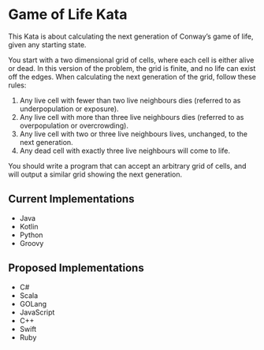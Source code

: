 # Game of Life Kata

This Kata is about calculating the next generation of Conway’s game of life, 
given any starting state. 

You start with a two dimensional grid of cells, where each cell is either alive or dead. 
In this version of the problem, the grid is finite, and no life can exist off the edges. 
When calculating the next generation of the grid, follow these rules:

1. Any live cell with fewer than two live neighbours dies (referred to as underpopulation or exposure).
2. Any live cell with more than three live neighbours dies (referred to as overpopulation or overcrowding).
3. Any live cell with two or three live neighbours lives, unchanged, to the next generation.
4. Any dead cell with exactly three live neighbours will come to life.

You should write a program that can accept an arbitrary grid of cells, and will output a similar 
grid showing the next generation.

## Current Implementations

* Java
* Kotlin
* Python
* Groovy

## Proposed Implementations

* C#
* Scala
* GOLang
* JavaScript
* C++
* Swift
* Ruby
